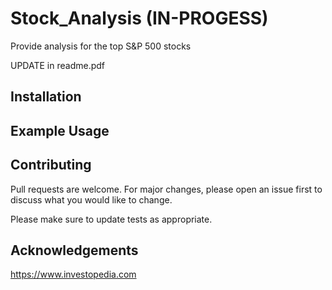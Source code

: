 # Stock_Analysis (IN-PROGESS)

Provide analysis for the top S&P 500 stocks

UPDATE in readme.pdf

## Installation

## Example Usage

## Contributing

Pull requests are welcome. For major changes, please open an issue first to discuss what you would like to change.

Please make sure to update tests as appropriate.

## Acknowledgements

https://www.investopedia.com
